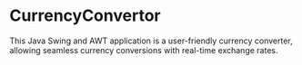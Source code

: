 # CurrencyConvertor
This Java Swing and AWT application is a user-friendly currency converter, allowing seamless currency conversions with real-time exchange rates.
